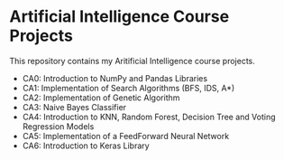 # Artificial Intelligence Course Projects
This repository contains my Aritificial Intelligence course projects.

- CA0: Introduction to NumPy and Pandas Libraries
- CA1: Implementation of Search Algorithms (BFS, IDS, A*)
- CA2: Implementation of Genetic Algorithm
- CA3: Naive Bayes Classifier
- CA4: Introduction to KNN, Random Forest, Decision Tree and Voting Regression Models
- CA5: Implementation of a FeedForward Neural Network
- CA6: Introduction to Keras Library
